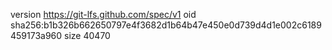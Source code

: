 version https://git-lfs.github.com/spec/v1
oid sha256:b1b326b662650797e4f3682d1b64b47e450e0d739d4d1e002c6189459173a960
size 40470
